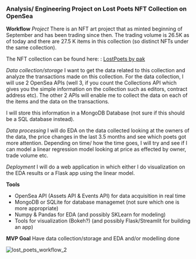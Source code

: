 ### Analysis/ Engineering Project on Lost Poets NFT Collection on OpenSea ###

**Workflow**
*Project*
There is an NFT art project that as minted beginning of September and has been trading since then. The trading volume is 26.5K as of today and there are 27.5 K items in this collection (so distinct NFTs under the same collection). 

The NFT collection can be found here: : 
[LostPoets by pak](https://opensea.io/collection/lostpoets)

*Data collection/storage*
I want to get the data related to this collection and analyze the transactions made on this collection. 
For the data collection, I will use 2 OpenSea APIs (well 3, if you count the Collections API which gives you the simple information on the collection such as editors, contract address etc). The other 2 APIs will enable me to collect the data on each of the items and the data on the transactions. 

I will store this information in a MongoDB Database (not sure if this should be a SQL database instead). 

*Data processing*
I will do EDA on the data collected looking at the owners of the data, the price changes in the last 3.5 months and see which poets got more attention. 
Depending on time/ how the time goes, I will try and see if I can model a linear regression model looking at price as effected by owner, trade volume etc. 

*Deployment*
I will do a web application in which either I do visualization on the EDA results or a Flask app using the linear model. 

**Tools** 
- OpenSea API (Assets API & Events API) for data acquisition in real time 
- MongoDB or SQLite for database managemet (not sure which one is more appropriate) 
- Numpy & Pandas for EDA (and possibly SKLearn for modeling) 
- Tools for visualization (Bokeh?) (and possibly Flask/Streamlit for building an app) 

**MVP Goal**
Have data collection/storage and EDA and/or modelling done

![lost_poets_workflow_2](https://user-images.githubusercontent.com/81533137/145303850-eb400fd7-3d14-4596-8849-5db01b04b505.jpg)
